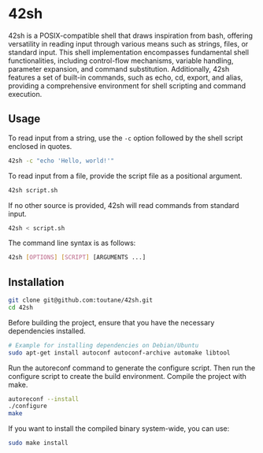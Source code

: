 # 42sh

42sh is a POSIX-compatible shell that draws inspiration from bash, offering versatility in reading input through various means such as strings, files, or standard input. This shell implementation encompasses fundamental shell functionalities, including control-flow mechanisms, variable handling, parameter expansion, and command substitution. Additionally, 42sh features a set of built-in commands, such as echo, cd, export, and alias, providing a comprehensive environment for shell scripting and command execution.

## Usage

To read input from a string, use the `-c` option followed by the shell script enclosed in quotes.

```bash
42sh -c "echo 'Hello, world!'"
```

To read input from a file, provide the script file as a positional argument.

```bash
42sh script.sh
```

If no other source is provided, 42sh will read commands from standard input.

```bash
42sh < script.sh
```

The command line syntax is as follows:

```bash
42sh [OPTIONS] [SCRIPT] [ARGUMENTS ...]
```

## Installation

```bash
git clone git@github.com:toutane/42sh.git
cd 42sh
```

Before building the project, ensure that you have the necessary dependencies installed.
```bash
# Example for installing dependencies on Debian/Ubuntu
sudo apt-get install autoconf autoconf-archive automake libtool
```

Run the autoreconf command to generate the configure script. Then run the configure script to create the build environment. Compile the project with make.
```bash
autoreconf --install
./configure
make
```

If you want to install the compiled binary system-wide, you can use:

```bash
sudo make install
```
<!--
### Usage of autotools

The autoreconf archive package need to be installed in order to be able
to `./configure with autotools`

On arch, you need to use the following command
`sudo pacman -S autoconf-archive`

Otherwise, you will get this error:
`./configure: line 4166: syntax error near unexpected token ,'`
`./configure: line 4166: AX_COMPILER_FLAGS(, , , -Wall -Wextra -Werror -std=c99 -pedantic)'`-->
